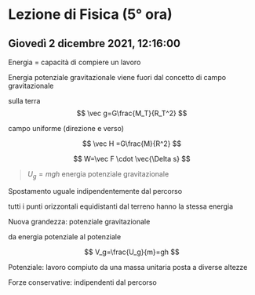 # Lezione di Fisica (5° ora)
## Giovedì 2 dicembre 2021, 12:16:00

Energia = capacità di compiere un lavoro


Energia potenziale gravitazionale
viene fuori dal concetto di campo gravitazionale

sulla terra
$$
\vec g=G\frac{M_T}{R_T^2}
$$

campo uniforme (direzione e verso)


$$
\vec H =G\frac{M}{R^2}
$$



$$
W=\vec F \cdot \vec{\Delta s}
$$

> $U_g=mgh$
> energia potenziale gravitazionale


Spostamento uguale indipendentemente dal percorso


tutti i punti orizzontali equidistanti dal terreno hanno la stessa energia


Nuova grandezza: potenziale gravitazionale


da energia potenziale al potenziale


$$
V_g=\frac{U_g}{m}=gh
$$


Potenziale: lavoro compiuto da una massa unitaria posta a diverse altezze



Forze conservative: indipendenti dal percorso
<!--stackedit_data:
eyJoaXN0b3J5IjpbLTk1OTIxODE3NSwtMTIyMDcxMzQ4N119
-->